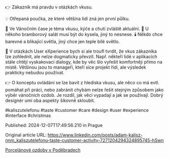👉 Zákazník má pravdu v otázkách vkusu.


💡 Otřepaná poučka, ze které většina lidí zná jen první půlku.


🎄 Ve Vánočním čase je téma vkusu, kýče a chutí zvláště aktuální. 🥗 U někoho bramborový salát musí být do kysela, jiný to nesnese. 🕯️ Někdo chce barevné a blikající světla, jiný chce jen teple bílé světlo.


🫣 V otázkách User eXperience bych si ale troufl tvrdit, že vkus zákazníka lze zohlednit, ale nelze dogmaticky převzít. Např. někteří lidé v aplikacích stále chtějí vyskakovací dialogy, kde by věc šlo vyřešit komfortněji přímo na místě. Většinou jsou to manageři, kteří sice projekt řídí, ale výsledek prakticky nebudou používat.


👉 O konceptu ovládání se lze bavit z hlediska vkusu, ale něco co má evtl. pomáhat při práci, nebo zabránit chybám nelze řešit stejným způsobem jako výběr vánočních ozdob. Je rozdíl, jak věci vypadají a jak se používají. Dobrý designér umí oba aspekty šikovně skloubit.


#kaliszutelefonu #taste #customer #care #design #user #experience #interface #christmas


Published: 2024-12-07T17:49:56.210 in Prague

Original article URL: https://www.linkedin.com/posts/adam-kalisz-nnm_kaliszutelefonu-taste-customer-activity-7271204294324895745-hSwn

[Porcelánové ozdoby v Poděbradech](./media/ozdoby-poděbrady.jpg)